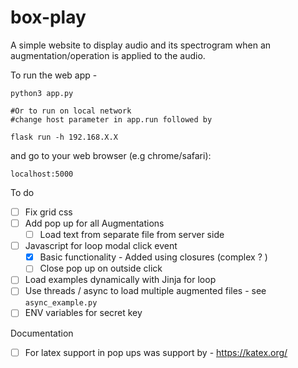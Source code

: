 # box-play
A simple website to display audio and its spectrogram when an augmentation/operation is applied to the audio.  

To run the web app -

```
python3 app.py

#Or to run on local network 
#change host parameter in app.run followed by 

flask run -h 192.168.X.X
```


and go to your web browser (e.g chrome/safari): <dl> <link> `localhost:5000` </link> </dl>

To do 

- [ ] Fix grid css
- [ ] Add pop up for all Augmentations 
  - [ ] Load text from separate file from server side

- [ ] Javascript for loop modal click event
  - [x] Basic functionality - Added using closures (complex ? )
  - [ ] Close pop up on outside click 
- [ ] Load examples dynamically with Jinja for loop
- [ ] Use threads / async to load multiple augmented files - see `async_example.py`
- [ ] ENV variables for secret key

Documentation

- [ ] For latex support in pop ups was support by - https://katex.org/
